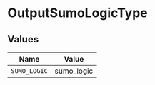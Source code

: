# OutputSumoLogicType


## Values

| Name         | Value        |
| ------------ | ------------ |
| `SUMO_LOGIC` | sumo_logic   |